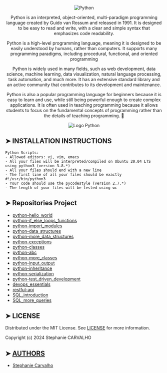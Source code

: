 <p align="center">
<img src="https://cdn.discordapp.com/attachments/1217825406699180052/1246570404173320314/trimestre_python.jpg?ex=665cdea8&is=665b8d28&hm=05ef4db83ea3cbb1f44f9f1775de5b00885f33523b5d9225cd9ccf724b5b5a64&" alt="Python"/> </p>

<p align="center">
Python is an interpreted, object-oriented, multi-paradigm programming language created by Guido van Rossum and released in 1991. It is designed to be easy to read and write, with a clear and simple syntax that emphasizes code readability.</p>
<p align="center">
Python is a high-level programming language, meaning it is designed to be easily understood by humans, rather than computers. It supports many programming paradigms, including procedural, functional, and oriented programming</p>
<p align="center">
Python is widely used in many fields, such as web development, data science, machine learning, data visualization, natural language processing, task automation, and much more. It has an extensive standard library and an active community that contributes to its development and maintenance.</p>
<p align="center">
Python is also a popular programming language for beginners because it is easy to learn and use, while still being powerful enough to create complex applications. It is often used in teaching programming because it allows students to focus on the fundamental concepts of programming rather than the details of teaching programming. 🚀 </p>

<p align="center">
<img src="https://cdn-images.threadless.com/threadless-media/artist_shops/shops/realpython/profile/logo-1613591159-afae41b42c1708f4675432b0af9e0f8e.png?v=3&d=eyJvcHMiOiBbWyJyZXNpemUiLCBbMzUwXSwge31dXSwgImZvcmNlIjogZmFsc2UsICJvbmx5X21ldGEiOiBmYWxzZX0=" alt="Logo Python"/>
</p>

## ➤ INSTALLATION INSTRUCTIONS

```
Python Scripts:
- Allowed editors: vi, vim, emacs
- All your files will be interpreted/compiled on Ubuntu 20.04 LTS using python3 (version 3.8.*)
- All your files should end with a new line
- The first line of all your files should be exactly #!/usr/bin/python3
- Your code should use the pycodestyle (version 2.7.*)
- The length of your files will be tested using wc

```

## ➤ Repositories Project

- [python-hello_world](https://github.com/Stefani-web/holbertonschool-higher_level_programming/tree/main/python-hello_world)
- [python-if_else_loops_functions](https://github.com/Stefani-web/holbertonschool-higher_level_programming/tree/main/python-if_else_loops_functions)
- [python-import_modules](https://github.com/Stefani-web/holbertonschool-higher_level_programming/tree/main/python-import_modules)
- [python-data_structures](https://github.com/Stefani-web/holbertonschool-higher_level_programming/tree/main/python-data_structures)
- [python-more_data_structures](https://github.com/Stefani-web/holbertonschool-higher_level_programming/tree/main/python-more_data_structures)
- [python-exceptions](https://github.com/Stefani-web/holbertonschool-higher_level_programming/tree/main/python-exceptions)
- [python-classes](https://github.com/Stefani-web/holbertonschool-higher_level_programming/tree/main/python-classes)
- [python-abc](https://github.com/Stefani-web/holbertonschool-higher_level_programming/tree/main/python-abc)
- [python-more_classes](https://github.com/Stefani-web/holbertonschool-higher_level_programming/tree/main/python-more_classes)
- [python-input_output](https://github.com/Stefani-web/holbertonschool-higher_level_programming/tree/main/python-input_output)
- [python-inheritance](https://github.com/Stefani-web/holbertonschool-higher_level_programming/tree/main/python-inheritance)
- [python-serialization](https://github.com/Stefani-web/holbertonschool-higher_level_programming/tree/main/python-serialization)
- [python-test_driven_development](https://github.com/Stefani-web/holbertonschool-higher_level_programming/tree/main/python-test_driven_development)
- [devops_essentials](https://github.com/Stefani-web/holbertonschool-higher_level_programming/tree/main/devops_essentials)
- [restful-api](https://github.com/Stefani-web/holbertonschool-higher_level_programming/tree/main/restful-api)
- [SQL_introduction](https://github.com/Stefani-web/holbertonschool-higher_level_programming/tree/main/SQL_introduction)
- [SQL_more_queries](https://github.com/Stefani-web/holbertonschool-higher_level_programming/tree/main/SQL_more_queries)

## ➤ LICENSE

Distributed under the MIT License. See [LICENSE](https://github.com/Stefani-web/holbertonschool-higher_level_programming/blob/main/python-hello_world/LICENSE) for more information.

Copyright (c) 2024 Stephanie CARVALHO

## ➤ [AUTHORS](https://github.com/Stefani-web/holbertonschool-higher_level_programming/blob/main/python-hello_world/AUTHORS)

* [Stephanie Carvalho](https://github.com/Stefani-web)
